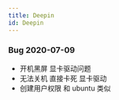 ```yaml
---
title: Deepin
id: Deepin
---
```


### Bug 2020-07-09

- 开机黑屏 显卡驱动问题
- 无法关机 直接卡死 显卡驱动
- 创建用户权限 和 ubuntu 类似
